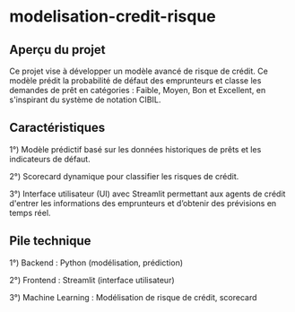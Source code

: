 # modelisation-credit-risque
## Aperçu du projet

Ce projet vise à développer un modèle avancé de risque de crédit. Ce modèle prédit la probabilité de défaut des emprunteurs et classe les demandes de prêt en catégories : Faible, Moyen, Bon et Excellent, en s'inspirant du système de notation CIBIL.

## Caractéristiques

1°) Modèle prédictif basé sur les données historiques de prêts et les indicateurs de défaut.

2°) Scorecard dynamique pour classifier les risques de crédit.

3°) Interface utilisateur (UI) avec Streamlit permettant aux agents de crédit d'entrer les informations des emprunteurs et d’obtenir des prévisions en temps réel.

## Pile technique

1°) Backend : Python (modélisation, prédiction)

2°) Frontend : Streamlit (interface utilisateur)

3°) Machine Learning : Modélisation de risque de crédit, scorecard
